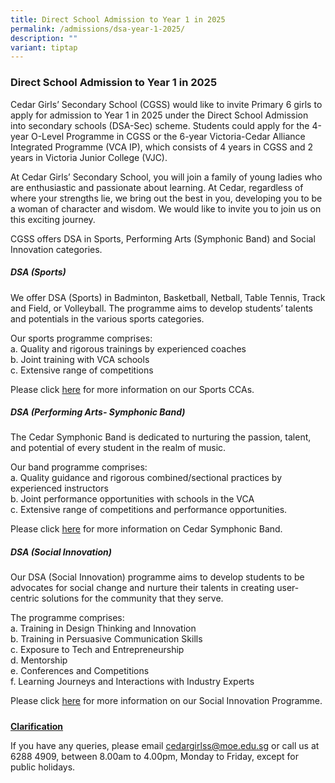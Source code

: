 ```yaml
---
title: Direct School Admission to Year 1 in 2025
permalink: /admissions/dsa-year-1-2025/
description: ""
variant: tiptap
---
```

<h3><strong>Direct School Admission to Year 1 in 2025</strong></h3>
<p>Cedar Girls’ Secondary School (CGSS) would like to invite Primary 6 girls
to apply for admission to Year 1 in 2025 under the Direct School Admission
into secondary schools (DSA-Sec) scheme. Students could apply for the 4-year
O-Level Programme in CGSS or the 6-year Victoria-Cedar Alliance Integrated
Programme (VCA IP), which consists of 4 years in CGSS and 2 years in Victoria
Junior College (VJC).</p>
<p>At Cedar Girls’ Secondary School, you will join a family of young ladies
who are enthusiastic and passionate about learning. At Cedar, regardless
of where your strengths lie, we bring out the best in you, developing you
to be a woman of character and wisdom. We would like to invite you to join
us on this exciting journey.</p>
<p>CGSS offers DSA in Sports, Performing Arts (Symphonic Band) and Social
Innovation categories.</p>
<h5><strong>DSA (Sports)</strong><br></h5>
<p>We offer DSA (Sports) in Badminton, Basketball, Netball, Table Tennis,
Track and Field, or Volleyball. The programme aims to develop students’
talents and potentials in the various sports categories.</p>
<p></p>
<p>Our sports programme comprises:
<br>a. Quality and rigorous trainings by experienced coaches
<br>b. Joint training with VCA schools
<br>c. Extensive range of competitions</p>
<p>Please click&nbsp;<a href="https://cedargirlssec.moe.edu.sg/our-curriculum/cca/sports" rel="noopener noreferrer nofollow" target="_blank">here</a>&nbsp;for
more information on our Sports CCAs.</p>
<p></p>
<h5><strong>DSA (Performing Arts- Symphonic Band)</strong></h5>
<p>The Cedar Symphonic Band is dedicated to nurturing the passion, talent,
and potential of every student in the realm of music.</p>
<p>Our band programme comprises:
<br>a. Quality guidance and rigorous combined/sectional practices by experienced
instructors
<br>b. Joint performance opportunities with schools in the VCA
<br>c. Extensive range of competitions and performance opportunities.</p>
<p>Please click&nbsp;<a href="https://www.cedargirlssec.moe.edu.sg/cca/performing-arts/symphonic-band/" rel="noopener noreferrer nofollow" target="_blank">here</a>&nbsp;for
more information on Cedar Symphonic Band.</p>
<p></p>
<h5><strong>DSA (Social Innovation)</strong><br></h5>
<p>Our DSA (Social Innovation) programme aims to develop students to be advocates
for social change and nurture their talents in creating user-centric solutions
for the community that they serve.</p>
<p>The programme comprises:
<br>a. Training in Design Thinking and Innovation
<br>b. Training in Persuasive Communication Skills
<br>c. Exposure to Tech and Entrepreneurship
<br>d. Mentorship
<br>e. Conferences and Competitions
<br>f. Learning Journeys and Interactions with Industry Experts
<br>
</p>
<p>Please click&nbsp;<a href="https://www.cedargirlssec.moe.edu.sg/centre-for-social-innovation/our-story/about-csi/" rel="noopener noreferrer nofollow" target="_blank">here</a>&nbsp;for
more information on our Social Innovation Programme.</p>
<h5></h5>
<p></p>
<p><strong><u>Clarification</u></strong>
</p>
<p>If you have any queries, please email <a href="mailto:cedargirlss@moe.edu.sg" rel="noopener noreferrer nofollow" target="_blank">cedargirlss@moe.edu.sg</a> or call
us at 6288 4909, between 8.00am to 4.00pm, Monday to Friday, except for
public holidays.</p>